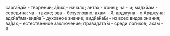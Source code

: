 сарга̄н̣а̄м - творений; а̄дих̣ - начало; антах̣ - конец; ча - и; мадхйам - середина; ча - также; эва - безусловно; ахам - Я; арджуна - о Арджуна; адхйа̄тма-видйа̄ - духовное знание; видйа̄на̄м - из всех видов знания; ва̄дах̣ - естественное заключение; правадата̄м - среди логиков; ахам - Я.